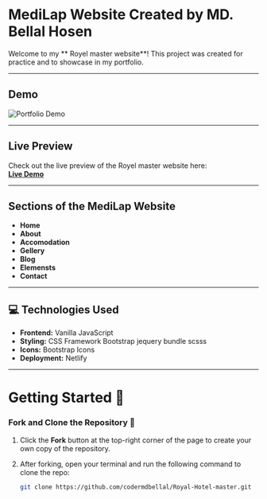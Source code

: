 
# MediLap Website Created by MD. Bellal Hosen

Welcome to my ** Royel master website**! This project was created for practice and to showcase in my portfolio.

---

## Demo

![Portfolio Demo](https://i.postimg.cc/52W89qPT/Royal-Hotel-01-15-2025-12-55-AM.png)

---

## Live Preview

Check out the live preview of the Royel master website here:  
[**Live Demo**](#)

---

## Sections of the MediLap Website
- **Home**
- **About**
- **Accomodation**
- **Gellery**
- **Blog**
- **Elemensts**
- **Contact**

---

## 💻 Technologies Used
- **Frontend:** Vanilla JavaScript
- **Styling:** CSS Framework Bootstrap jequery bundle scsss
- **Icons:** Bootstrap Icons
- **Deployment:** Netlify

---

# Getting Started 🎯

### Fork and Clone the Repository 🚀
1. Click the **Fork** button at the top-right corner of the page to create your own copy of the repository.
2. After forking, open your terminal and run the following command to clone the repo:

   ```bash
   git clone https://github.com/codermdbellal/Royal-Hotel-master.git

